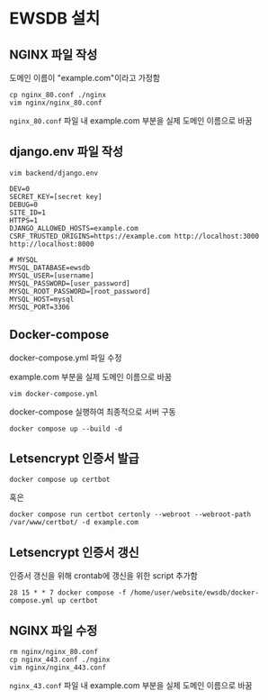 # EWSDB 설치

## NGINX 파일 작성

도메인 이름이 "example.com"이라고 가정함

```
cp nginx_80.conf ./nginx
vim nginx/nginx_80.conf
```

`nginx_80.conf` 파일 내 example.com 부분을 실제 도메인 이름으로 바꿈

## django.env 파일 작성

```
vim backend/django.env
```

```
DEV=0
SECRET_KEY=[secret key]
DEBUG=0
SITE_ID=1
HTTPS=1
DJANGO_ALLOWED_HOSTS=example.com
CSRF_TRUSTED_ORIGINS=https://example.com http://localhost:3000 http://localhost:8000

# MYSQL
MYSQL_DATABASE=ewsdb
MYSQL_USER=[username]
MYSQL_PASSWORD=[user_password]
MYSQL_ROOT_PASSWORD=[root_password]
MYSQL_HOST=mysql
MYSQL_PORT=3306
```

## Docker-compose

docker-compose.yml 파일 수정

example.com 부분을 실제 도메인 이름으로 바꿈

```
vim docker-compose.yml
```

docker-compose 실행하여 최종적으로 서버 구동

```
docker compose up --build -d
```

## Letsencrypt 인증서 발급

```
docker compose up certbot
```

혹은

```
docker compose run certbot certonly --webroot --webroot-path /var/www/certbot/ -d example.com
```

## Letsencrypt 인증서 갱신

인증서 갱신을 위해 crontab에 갱신을 위한 script 추가함

```
28 15 * * 7 docker compose -f /home/user/website/ewsdb/docker-compose.yml up certbot
```

## NGINX 파일 수정

```
rm nginx/nginx_80.conf
cp nginx_443.conf ./nginx
vim nginx/nginx_443.conf
```

`nginx_43.conf` 파일 내 example.com 부분을 실제 도메인 이름으로 바꿈
